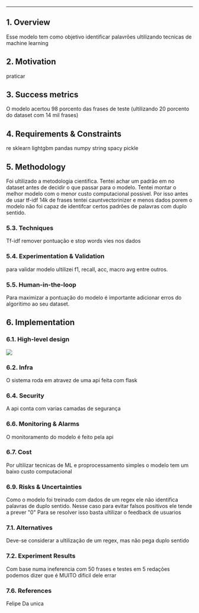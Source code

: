 
---
## 1. Overview
Esse modelo tem como objetivo identificar palavrões ultilizando tecnicas de machine learning


## 2. Motivation
praticar

## 3. Success metrics
O modelo acertou 98 porcento das frases de teste (ultilizando 20 porcento do dataset com 14 mil frases)

## 4. Requirements & Constraints
re
sklearn
lightgbm
pandas
numpy 
string 
spacy
pickle


## 5. Methodology
Foi ultilizado a metodologia cientifica. Tentei achar um padrão em no dataset antes de decidir o que passar para o modelo. 
Tentei montar o melhor modelo com o menor custo computacional possivel. Por isso antes de usar tf-idf 14k de frases tentei cauntvectorinizer e menos dados porem
o modelo não foi capaz de identifcar certos padrões de palavras com duplo sentido. 



### 5.3. Techniques

Tf-idf
remover pontuação e stop words 
vies nos dados
### 5.4. Experimentation & Validation
para validar modelo ultilizei f1, recall, acc, macro avg entre outros.


### 5.5. Human-in-the-loop

Para maximizar a pontuação do modelo é importante adicionar erros do algoritimo ao seu dataset.

## 6. Implementation

### 6.1. High-level design

![](https://upload.wikimedia.org/wikipedia/commons/thumb/2/2e/Data-flow-diagram-example.svg/1280px-Data-flow-diagram-example.svg.png)

### 6.2. Infra

O sistema roda em atravez de uma api feita com flask



### 6.4. Security

A api conta com varias camadas de segurança 

### 6.6. Monitoring & Alarms

O monitoramento do modelo é feito pela api 

### 6.7. Cost
Por ultilizar tecnicas de ML e proprocessamento simples o modelo tem um baixo custo computacional 

### 6.9. Risks & Uncertainties

Como o modelo foi treinado com dados de um regex ele não identifica palavras de duplo sentido. Nesse caso para evitar falsos positivos ele tende a prever "0"
Para se resolver isso basta ultilizar o feedback de usuarios


### 7.1. Alternatives

Deve-se considerar a ultilização de um regex, mas não pega duplo sentido

### 7.2. Experiment Results

Com base numa ineferencia com 50 frases e testes em 5 redações podemos dizer que é MUITO dificil dele errar





### 7.6. References
Felipe Da unica

